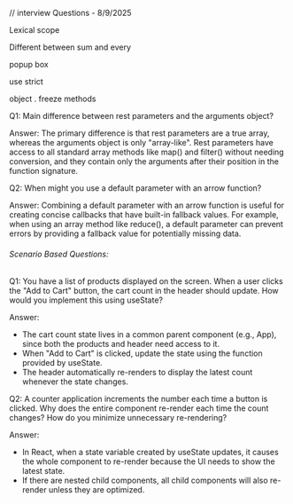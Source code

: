 // interview Questions - 8/9/2025



Lexical scope

Different between sum and every

popup box

use strict



object . freeze methods





Q1: Main difference between rest parameters and the arguments object?



Answer: The primary difference is that rest parameters are a true array, whereas the arguments object is only "array-like". Rest parameters have access to all standard array methods like map() and filter() without needing conversion, and they contain only the arguments after their position in the function signature.



Q2: When might you use a default parameter with an arrow function?



Answer: Combining a default parameter with an arrow function is useful for creating concise callbacks that have built-in fallback values. For example, when using an array method like reduce(), a default parameter can prevent errors by providing a fallback value for potentially missing data.



###### Scenario Based Questions:



Q1: You have a list of products displayed on the screen. When a user clicks the "Add to Cart" button, the cart count in the header should update. How would you implement this using useState?



Answer: 

* The cart count state lives in a common parent component (e.g., App), since both the products and header need access to it.
* When "Add to Cart" is clicked, update the state using the function provided by useState.
* The header automatically re-renders to display the latest count whenever the state changes.



Q2: A counter application increments the number each time a button is clicked. Why does the entire component re-render each time the count changes? How do you minimize unnecessary re-rendering?



Answer: 

* In React, when a state variable created by useState updates, it causes the whole component to re-render because the UI needs to show the latest state.
* If there are nested child components, all child components will also re-render unless they are optimized.








